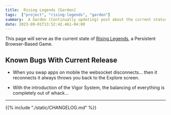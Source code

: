 ```yaml
---
title:  Rising Legends [Garden]
tags:  ["project", "rising-legends", "garden"]
summary:  A Garden (Continually updating) post about the current status of a PBBG Game I'm working on.
date: 2023-09-01T13:52:42.461-04:00
---
```



This page will serve as the current state of [Rising Legends](https://www.risinglegends.net), a Persistent Browser-Based Game.

## Known Bugs With Current Release

- When you swap apps on mobile the websocket disconnects... then it reconnects it always throws you back to the Explore screen.

- With the introduction of the Vigor System, the balancing of everything is completely out of whack...&nbsp;

---

{{% include "./static/CHANGELOG.md" %}}










    